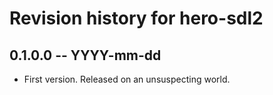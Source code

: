 # Revision history for hero-sdl2

## 0.1.0.0 -- YYYY-mm-dd

* First version. Released on an unsuspecting world.
